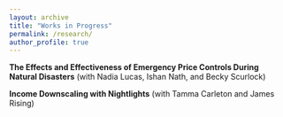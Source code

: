```yaml
---
layout: archive
title: "Works in Progress"
permalink: /research/
author_profile: true
---
```



**The Effects and Effectiveness of Emergency Price Controls During Natural Disasters** (with Nadia Lucas, Ishan Nath, and Becky Scurlock)

**Income Downscaling with Nightlights** (with Tamma Carleton and James Rising)
